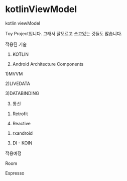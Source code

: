 # kotlinViewModel
kotlin viewModel

Toy Project입니다. 그래서 잘모르고 쓰고있는 것들도 많습니다.


적용된 기술
1. KOTLIN

2. Android Architecture Components


1)MVVM

2)LIVEDATA

3)DATABINDING


3. 통신


1) Retrofit

4. Reactive


1) rxandroid

3. DI - KOIN


적용예정


Room

Espresso


